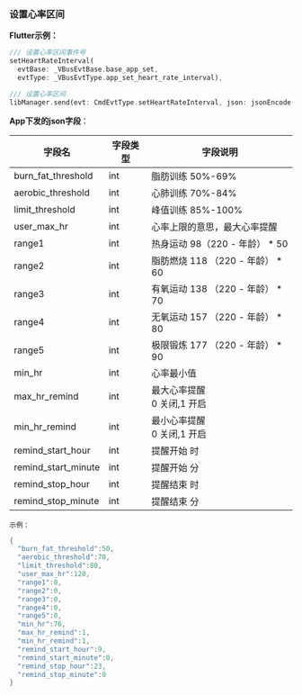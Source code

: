 ### 设置心率区间


**Flutter示例：**

```dart
/// 设置心率区间事件号
setHeartRateInterval(
  evtBase: _VBusEvtBase.base_app_set,
  evtType: _VBusEvtType.app_set_heart_rate_interval),

/// 设置心率区间
libManager.send(evt: CmdEvtType.setHeartRateInterval, json: jsonEncode(json));
```



**App下发的json字段**：

| 字段名              | 字段类型 | 字段说明                             |
| ------------------- | -------- | ------------------------------------ |
| burn_fat_threshold  | int      | 脂肪训练 50%-69%                     |
| aerobic_threshold   | int      | 心肺训练 70%-84%                     |
| limit_threshold     | int      | 峰值训练 85%-100%                    |
| user_max_hr         | int      | 心率上限的意思，最大心率提醒         |
| range1              | int      | 热身运动 98（220 - 年龄） * 50       |
| range2              | int      | 脂肪燃烧  118  （220 - 年龄） * 60   |
| range3              | int      | 有氧运动  138   （220 - 年龄） * 70  |
| range4              | int      | 无氧运动  157  （220 - 年龄） * 80   |
| range5              | int      | 极限锻炼  177   （220 - 年龄） * 90  |
| min_hr              | int      | 心率最小值                           |
| max_hr_remind       | int      | 最大心率提醒<br />0 关闭,1 开启 |
| min_hr_remind       | int      | 最小心率提醒<br />0 关闭,1 开启 |
| remind_start_hour   | int      | 提醒开始 时                          |
| remind_start_minute | int      | 提醒开始 分                          |
| remind_stop_hour    | int      | 提醒结束 时                          |
| remind_stop_minute  | int      | 提醒结束 分                          |

`示例：`

```c
{
  "burn_fat_threshold":50,
  "aerobic_threshold":70,
  "limit_threshold":80,
  "user_max_hr":120,
  "range1":0,
  "range2":0,
  "range3":0,
  "range4":0,
  "range5":0,
  "min_hr":76,
  "max_hr_remind":1,
  "min_hr_remind":1,
  "remind_start_hour":9,
  "remind_start_minute":0,
  "remind_stop_hour":23,
  "remind_stop_minute":0
}
```


